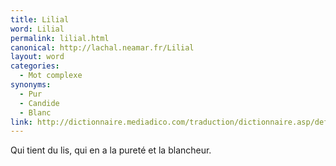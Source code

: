 ```yaml
---
title: Lilial
word: Lilial
permalink: lilial.html
canonical: http://lachal.neamar.fr/Lilial
layout: word
categories:
  - Mot complexe
synonyms:
  - Pur
  - Candide
  - Blanc
link: http://dictionnaire.mediadico.com/traduction/dictionnaire.asp/definition/lilial/2007
---
```


Qui tient du lis, qui en a la pureté et la blancheur.

